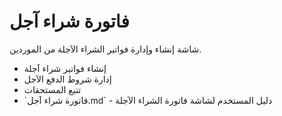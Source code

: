 # فاتورة شراء آجل
شاشة إنشاء وإدارة فواتير الشراء الآجلة من الموردين.
- إنشاء فواتير شراء آجلة
- إدارة شروط الدفع الآجل
- تتبع المستحقات
- \`فاتورة شراء آجل.md\` - دليل المستخدم لشاشة فاتورة الشراء الآجلة
